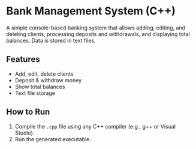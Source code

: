 # Bank Management System (C++)

A simple console-based banking system that allows adding, editing, and deleting clients, processing deposits and withdrawals, and displaying total balances. Data is stored in text files.

## Features
- Add, edit, delete clients
- Deposit & withdraw money
- Show total balances
- Text file storage

## How to Run
1. Compile the `.cpp` file using any C++ compiler (e.g., g++ or Visual Studio).
2. Run the generated executable.
